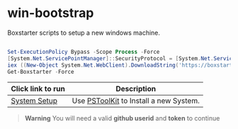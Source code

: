 # win-bootstrap

Boxstarter scripts to setup a new windows machine.

```powershell

Set-ExecutionPolicy Bypass -Scope Process -Force
[System.Net.ServicePointManager]::SecurityProtocol = [System.Net.ServicePointManager]::SecurityProtocol -bor 3072 
iex ((New-Object System.Net.WebClient).DownloadString('https://boxstarter.org/bootstrapper.ps1'))
Get-Boxstarter -Force

```

|Click link to run  |Description  |
|---------|---------|
|<a href='http://boxstarter.org/package/url?https://raw.githubusercontent.com/smitpi/PSToolKit/master/PSToolKit/Control_Scripts/Initial-Setup.ps1'> System Setup</a>     | Use [PSToolKit](https://github.com/smitpi/PSToolKit) to Install a new System.|

> **Warning**
> You will need a valid **github userid** and **token** to continue
